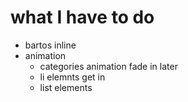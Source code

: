 # what I have to do

- bartos inline
- animation
  - categories animation fade in later
  - li elemnts get in
  - list elements
